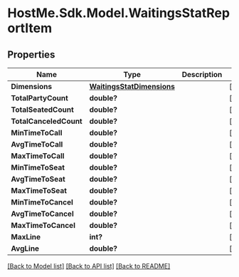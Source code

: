 # HostMe.Sdk.Model.WaitingsStatReportItem
## Properties

Name | Type | Description | Notes
------------ | ------------- | ------------- | -------------
**Dimensions** | [**WaitingsStatDimensions**](WaitingsStatDimensions.md) |  | [optional] 
**TotalPartyCount** | **double?** |  | [optional] 
**TotalSeatedCount** | **double?** |  | [optional] 
**TotalCanceledCount** | **double?** |  | [optional] 
**MinTimeToCall** | **double?** |  | [optional] 
**AvgTimeToCall** | **double?** |  | [optional] 
**MaxTimeToCall** | **double?** |  | [optional] 
**MinTimeToSeat** | **double?** |  | [optional] 
**AvgTimeToSeat** | **double?** |  | [optional] 
**MaxTimeToSeat** | **double?** |  | [optional] 
**MinTimeToCancel** | **double?** |  | [optional] 
**AvgTimeToCancel** | **double?** |  | [optional] 
**MaxTimeToCancel** | **double?** |  | [optional] 
**MaxLine** | **int?** |  | [optional] 
**AvgLine** | **double?** |  | [optional] 

[[Back to Model list]](../README.md#documentation-for-models) [[Back to API list]](../README.md#documentation-for-api-endpoints) [[Back to README]](../README.md)


